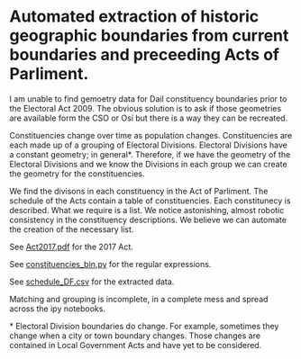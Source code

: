# Automated extraction of historic geographic boundaries from current boundaries and preceeding Acts of Parliment.
I am unable to find gemoetry data for Dail constituency boundaries prior to the Electoral Act 2009. The obvious solution is to ask if those geometries are available form the CSO or Osi but there is a way they can be recreated.

Constituencies change over time as population changes. Constituencies are each made up of a grouping of Electoral Divisions. Electoral Divisions have a constant geometry; in general\*. Therefore, if we have the geometry of the Electoral Divisions and we know the Divisions in each group we can create the geometry for the constituencies.

We find the divisons in each constituency in the Act of Parliment. The schedule of the Acts contain a table of constituencies. Each constitunecy is described. What we require is a list. We notice astonishing, almost robotic consistency in the constituency descriptions. We believe we can automate the creation of the necessary list. 

See [Act2017.pdf](https://github.com/scriptsandstuff/parsing/blob/master/Act2017.pdf) for the 2017 Act.

See [constituencies_bin.py](https://github.com/scriptsandstuff/parsing/blob/master/constituencies_bin.py) for the regular expressions.

See [schedule_DF.csv](https://github.com/scriptsandstuff/parsing/blob/master/schedule_DF.csv) for the extracted data.

Matching and grouping is incomplete, in a complete mess and spread across the ipy notebooks.

\* Electoral Division boundaries do change. For example, sometimes they change when a city or town boundary changes. Those changes are contained in Local Government Acts and have yet to be considered.